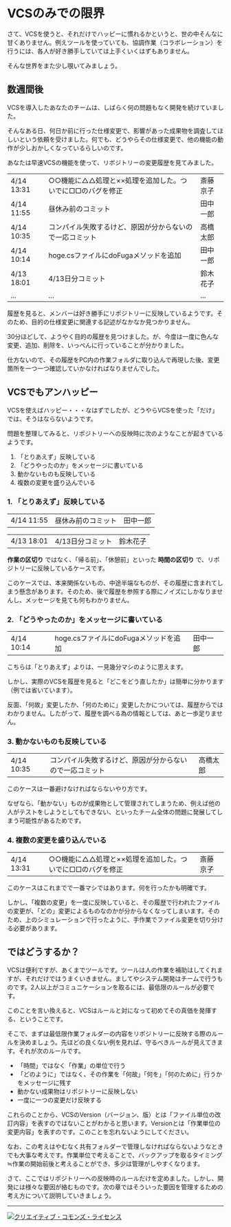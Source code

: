 # VCSのみでの限界

さて、VCSを使うと、それだけでハッピーに慣れるかというと、世の中そんなに甘くありません。例えツールを使っていても、協調作業（コラボレーション）を行うには、各人が好き勝手していては上手くいくはずもありません。

そんな世界をまた少し覗いてみましょう。

## 数週間後

VCSを導入したあなたのチームは、しばらく何の問題もなく開発を続けていました。

そんなある日、何日か前に行った仕様変更で、影響があった成果物を調査してほしいという依頼を受けました。何でも、どうやらその仕様変更で、他の機能の動作が少しおかしくなっているらしいのです。

あなたは早速VCSの機能を使って、リポジトリーの変更履歴を見てみました。


<table>
  <tr>
    <td>4/14 13:31</td>
    <td>○○機能に△△処理と××処理を追加した。ついでに□□のバグを修正</td>
    <td>斎藤京子</td>
  </tr>
  <tr>
    <td>4/14 11:55</td>
    <td>昼休み前のコミット</td>
    <td>田中一郎</td>
  </tr>
  <tr>
    <td>4/14 10:35</td>
    <td>コンパイル失敗するけど、原因が分からないので一応コミット</td>
    <td>高橋太郎</td>
  </tr>
  <tr>
    <td>4/14 10:14</td>
    <td>hoge.csファイルにdoFugaメソッドを追加</td>
    <td>田中一郎</td>
  </tr>
  <tr>
    <td>4/13 18:01</td>
    <td>4/13日分コミット</td>
    <td>鈴木花子</td>
  </tr>
  <tr>
    <td>...</td>
    <td>...</td>
    <td>...</td>
  </tr>
</table>

履歴を見ると、メンバーは好き勝手にリポジトリーに反映しているようです。そのため、目的の仕様変更に関連する記述がなかなか見つかりません。

30分ほどして、ようやく目的の履歴を見つけました。が、今度は一度に色んな変更、追加、削除を、いっぺんに行っていることが分かりました。

仕方ないので、その履歴をPC内の作業フォルダに取り込んで再現した後、変更箇所を一つ一つ確認していかなければなりませんでした。

## VCSでもアンハッピー

VCSを使えばハッピー・・・なはずでしたが、どうやらVCSを使った「だけ」では、そうはならないようです。

問題を整理してみると、リポジトリーへの反映時に次のようなことが起きているようです。

1. 「とりあえず」反映している
1. 「どうやったのか」をメッセージに書いている
1. 動かないものも反映している
1. 複数の変更を盛り込んでいる

### 1. 「とりあえず」反映している

<table>
   <tr>
    <td>4/14 11:55</td>
    <td>昼休み前のコミット</td>
    <td>田中一郎</td>
  </tr>
</table>
<table>
  <tr>
    <td>4/13 18:01</td>
    <td>4/13日分コミット</td>
    <td>鈴木花子</td>
  </tr>
</table>

**作業の区切り** ではなく、「帰る前」、「休憩前」といった **時間の区切り** で、リポジトリーに反映しているケースです。

このケースでは、本来関係ないもの、中途半端なものが、その履歴に含まれてしまう懸念があります。そのため、後で履歴を参照する際にノイズにしかなりませんし、メッセージを見ても何もわかりません。

### 2. 「どうやったのか」をメッセージに書いている

<table>
  <tr>
    <td>4/14 10:14</td>
    <td>hoge.csファイルにdoFugaメソッドを追加</td>
    <td>田中一郎</td>
  </tr>
</table>

こちらは「とりあえず」よりは、一見幾分マシのように思えます。

しかし、実際のVCSを履歴を見ると「どこをどう直したか」は簡単に分かります（例では省いています）。

反面、「何故」変更したか、「何のために」変更したかについては、履歴からではわかりません。したがって、履歴を調べる為の情報としては、あと一歩足りません。

### 3. 動かないものも反映している

<table>
  <tr>
    <td>4/14 10:35</td>
    <td>コンパイル失敗するけど、原因が分からないので一応コミット</td>
    <td>高橋太郎</td>
  </tr>
</table>

このケースは一番避けなければならないやり方です。

なぜなら、「動かない」ものが成果物として管理されてしまうため、例えば他の人がテストをしようとしてもできない、といったチーム全体の問題に発展してしまう可能性があるためです。

### 4. 複数の変更を盛り込んでいる

<table>
  <tr>
    <td>4/14 13:31</td>
    <td>○○機能に△△処理と××処理を追加した。ついでに□□のバグを修正</td>
    <td>斎藤京子</td>
  </tr>
</table>

このケースはこれまでで一番マシではあります。何を行ったかも明確です。

しかし、「複数の変更」を一度に反映していると、その履歴で行われたファイルの変更が、「どの」変更によるものなのかが分からなくなってしまいます。そのため、上のシミュレーションで行ったように、手作業でファイル変更を切り分ける必要があります。

## ではどうするか？

VCSは便利ですが、あくまでツールです。ツールは人の作業を補助はしてくれますが、それだけではうまくいきません。ましてやシステム開発はチームで行うものです。2人以上がコミュニケーションを取るには、最低限のルールが必要です。

このことを言い換えると、VCSはルールと対になって初めてその真価を発揮する、ということです。

そこで、まずは最低限作業フォルダーの内容をリポジトリーに反映する際のルールを決めましょう。先ほどの良くない例を見れば、守るべきルールが見えてきます。それが次のルールです。

- 「時間」ではなく「作業」の単位で行う
- 「どのように」ではなく、その作業を「何故」「何を」「何のために」行うかをメッセージに残す
- 動かない成果物はリポジトリーに反映しない
- 一度に一つの変更だけ反映する

これらのことから、VCSのVersion（バージョン、版）とは「ファイル単位の改訂内容」を表すのではないことがわかると思います。Versionとは「作業単位の変更内容」を表すのです。このことを忘れないようにしてください。

なお、この考えはやむなく共有フォルダーで管理しなければならないようなときでも大事な考えです。作業単位で考えることで、バックアップを取るタイミング≒作業の開始前後と考えることができ、多少は管理がしやすくなります。

さて、ここではリポジトリーへの反映時のルールだけを定めました。しかし、開発には様々な要因が絡むものです。次の章ではそういった要因を管理するための考え方について説明していきましょう。

----------

<a rel="license" href="http://creativecommons.org/licenses/by-sa/3.0/deed.ja"><img alt="クリエイティブ・コモンズ・ライセンス" style="border-width:0" src="http://i.creativecommons.org/l/by-sa/3.0/88x31.png" /></a>